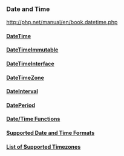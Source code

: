 ### Date and Time

http://php.net/manual/en/book.datetime.php

#### [DateTime](./1-DateTime/README.md)
#### [DateTimeImmutable](./2-DateTimeImmutable.md)
#### [DateTimeInterface](./3-DateTimeInterface.md)
#### [DateTimeZone](4-DateTimeZone.md)
#### [DateInterval](http://php.net/manual/en/class.dateinterval.php)
#### [DatePeriod](http://php.net/manual/en/class.dateperiod.php)
#### [Date/Time Functions](http://php.net/manual/en/ref.datetime.php)
#### [Supported Date and Time Formats](http://php.net/manual/en/datetime.formats.php)
#### [List of Supported Timezones](http://php.net/manual/en/timezones.php)